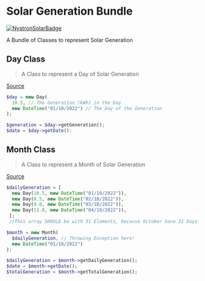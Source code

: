 # Solar Generation Bundle
[![NystronSolarBadge](https://img.shields.io/badge/%E2%9A%A1%20Powered%20By-Nystron%20Solar-yellow?style=for-the-badge)](https://github.com/NystronSolar)

A Bundle of Classes to represent Solar Generation

## Day Class
> A Class to represent a Day of Solar Generation

[Source](src/Generation/Day.php) 

```php
$day = new Day(
  10.5, // The Generation (kWh) in the Day
  new DateTime("01/10/2022") // The Day of the Generation
);

$generation = $day->getGeneration();
$date = $day->getDate():
```

## Month Class
> A Class to represent a Month of Solar Generation

[Source](src/Generation/Month.php) 

```php
$dailyGeneration = [
  new Day(10.5, new DateTime("01/10/2022")),
  new Day(8.5, new DateTime("02/10/2022")),
  new Day(9.0, new DateTime("03/10/2022")),
  new Day(11.0, new DateTime("04/10/2022")),
 ];
 //This array SHOULD be with 31 Elements, because October have 31 Days. This array will throw an Exception, requesting for more elements (And fill the 31 Generation Days)

$month = new Month(
  $dailyGeneration, // Throwing Exception here!
  new DateTime("01/10/2022")
);

$dailyGeneration = $month->getDailyGeneration();
$date = $month->getDate();
$totalGeneration = $month->getTotalGeneration();
